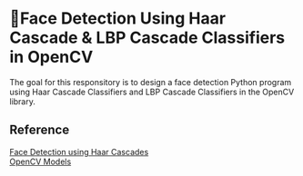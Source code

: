 # :man:Face Detection Using Haar Cascade & LBP Cascade Classifiers in OpenCV
The goal for this responsitory is to design a face detection Python program using Haar Cascade Classifiers and LBP Cascade Classifiers in the OpenCV library.

## Reference
[Face Detection using Haar Cascades](https://opencv-python-tutroals.readthedocs.io/en/latest/py_tutorials/py_objdetect/py_face_detection/py_face_detection.html)\
[OpenCV Models](https://github.com/opencv/opencv/tree/master/data)
